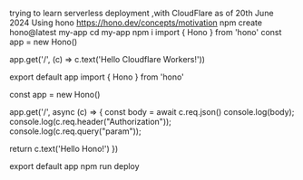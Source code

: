 trying to learn serverless deployment ,with CloudFlare as of 20th June 2024
Using hono
https://hono.dev/concepts/motivation
npm create hono@latest my-app
cd my-app
npm i
import { Hono } from 'hono'
const app = new Hono()

app.get('/', (c) => c.text('Hello Cloudflare Workers!'))

export default app
import { Hono } from 'hono'

const app = new Hono()

app.get('/', async (c) => {
  const body = await c.req.json()
  console.log(body);
  console.log(c.req.header("Authorization"));
  console.log(c.req.query("param"));

  return c.text('Hello Hono!')
})

export default app
npm run deploy
